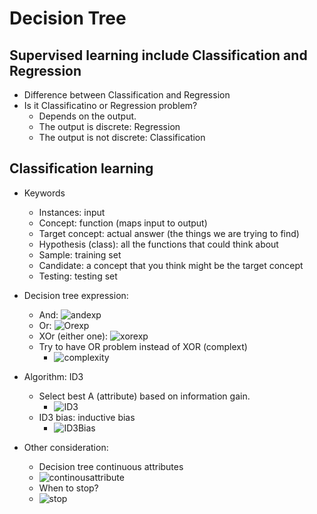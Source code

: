 # Decision Tree

## Supervised learning include Classification and Regression
- Difference between Classification and Regression
- Is it Classificatino or Regression problem?
    - Depends on the output. 
    - The output is discrete: Regression
    - The output is not discrete: Classification

## Classification learning
- Keywords
    - Instances: input
    - Concept: function (maps input to output)
    - Target concept: actual answer (the things we are trying to find)
    - Hypothesis (class): all the functions that could think about
    - Sample: training set
    - Candidate: a concept that you think might be the target concept
    - Testing: testing set
- Decision tree expression:
    - And: ![andexp](https://raw.githubusercontent.com/suereey/ML7641_Fall2021_StudyNotes/main/screenshot/1_andexpression.PNG)
    - Or: ![Orexp](https://raw.githubusercontent.com/suereey/ML7641_Fall2021_StudyNotes/main/screenshot/2_orexpression.PNG)
    - XOr (either one): ![xorexp](https://raw.githubusercontent.com/suereey/ML7641_Fall2021_StudyNotes/main/screenshot/3_xor.PNG)
    - Try to have OR problem instead of XOR (complext)
        - ![complexity](https://raw.githubusercontent.com/suereey/ML7641_Fall2021_StudyNotes/main/screenshot/4_linearexponential.PNG)

- Algorithm: ID3
    - Select best A (attribute) based on information gain.
        - ![ID3](https://raw.githubusercontent.com/suereey/ML7641_Fall2021_StudyNotes/main/screenshot/5_ID3.PNG)
    - ID3 bias: inductive bias
        - ![ID3Bias](https://raw.githubusercontent.com/suereey/ML7641_Fall2021_StudyNotes/main/screenshot/6_ID3Bias.PNG)

- Other consideration:
    - Decision tree continuous attributes
    - ![continousattribute](https://raw.githubusercontent.com/suereey/ML7641_Fall2021_StudyNotes/main/screenshot/7_continousattribute.PNG)
    - When to stop? 
    - ![stop](https://raw.githubusercontent.com/suereey/ML7641_Fall2021_StudyNotes/main/screenshot/8_otherconsideration.PNG)

